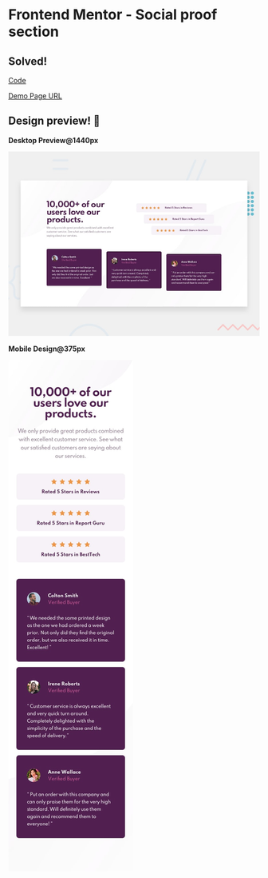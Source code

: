 # Frontend Mentor - Social proof section

## Solved! 

[Code](https://github.com/natarajchakraborty/social-proof-section)

[Demo Page URL](https://natarajchakraborty.github.io/social-proof-section/)

## Design preview! 👋

**Desktop Preview@1440px**

![Desktop](./design/desktop-preview.jpg)

**Mobile Design@375px**

![Mobile](./design/mobile-design.jpg)
